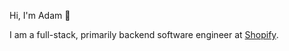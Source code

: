 Hi, I'm Adam 👋

I am a full-stack, primarily backend software engineer at [Shopify](https://www.shopify.com/).
